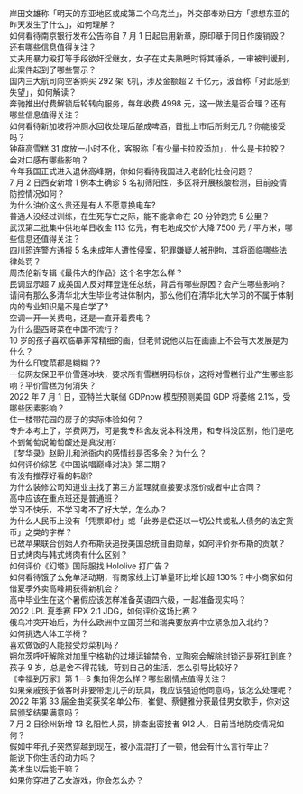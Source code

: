 岸田文雄称「明天的东亚地区或成第二个乌克兰」，外交部奉劝日方「想想东亚的昨天发生了什么」，如何理解？  
如何看待南京银行发布公告称自 7 月 1 日起启用新章，原印章于同日作废销毁？还有哪些信息值得关注？  
丈夫用暴力殴打等手段欲奸淫继女，女子在丈夫熟睡时将其锤杀，一审被判缓刑，此案件起到了哪些警示？  
国内三大航司向空客购买 292 架飞机，涉及金额超 2 千亿元，波音称「对此感到失望」，如何解读？  
奔驰推出付费解锁后轮转向服务，每年收费 4998 元，这一做法是否合理？还有哪些信息值得关注？  
如何看待新加坡将冲厕水回收处理后酿成啤酒，首批上市后所剩无几？你能接受吗？  
钟薛高雪糕 31 度放一小时不化，客服称「有少量卡拉胶添加」，什么是卡拉胶？会对口感有哪些影响？  
今年我国正式进入退休高峰期，你如何看待我国进入老龄化社会问题？  
7 月 2 日西安新增 1 例本土确诊 5 名初筛阳性，多区将开展核酸检测，目前疫情防控情况如何？  
为什么油价这么贵还是有人不愿意换电车?  
普通人没经过训练，在生死存亡之际，能不能拿命在 20 分钟跑完 5 公里？  
武汉第二批集中供地单日收金 113 亿元，有宅地成交价大降 7500 元 / 平方米，哪些信息还值得关注？  
四川筠连警方通报 5 名未成年人遭性侵案，犯罪嫌疑人被刑拘，其将面临哪些法律处罚？  
周杰伦新专辑《最伟大的作品》这个名字怎么样？  
民调显示超 7 成美国人反对拜登连任总统，背后有哪些原因？会产生哪些影响？  
请问有那么多清华北大生毕业考进体制内，那么他们在清华北大学习的不属于体制内的专业知识是不是白学了?  
空调一开一关费电，还是一直开着费电？  
为什么墨西哥菜在中国不流行？  
10 岁的孩子喜欢临摹非常精细的画，但老师说他以后在画画上不会有大发展是为什么？  
为什么印度菜都是糊糊？?  
一亿网友保卫平价雪莲冰块，要求所有雪糕明码标价，这将对雪糕行业产生哪些影响？平价雪糕为何消失？  
2022 年 7 月 1 日，亚特兰大联储 GDPnow 模型预测美国 GDP 将萎缩 2.1%，受哪些因素影响？  
住一楼带花园的房子的实际体验如何？  
专升本考上了，学费两万，可是我专科舍友说本科没用，和专科没区别，他们是吃不到葡萄说葡萄酸还是真没用?  
《梦华录》赵盼儿和池衙内的感情线是否多余？为什么？  
如何评价综艺《中国说唱巅峰对决》第二期？  
有没有推荐好看的韩剧?  
为什么装修公司知道业主找了第三方监理就直接要求涨价或者中止合同？  
高中应该在重点班还是普通班？  
学习不快乐，不学习考不了好大学，怎么办？  
为什么人民币上没有「凭票即付」或「此券是偿还以一切公共或私人债务的法定货币」之类的字样？  
已故苹果联合创始人乔布斯获追授美国总统自由勋章，如何评价乔布斯的贡献？  
日式烤肉与韩式烤肉有什么区别？  
如何评价《幻塔》国际服找 Hololive 打广告？  
如何看待饿了么免单活动期，有商家线上订单量环比增长超 130%？中小商家如何借夏季外卖高峰期获得新机会？  
高中毕业生在这个暑假应该怎样准备英语四六级，一起准备现实吗？  
2022 LPL 夏季赛 FPX 2:1 JDG，如何评价这场比赛？  
俄乌冲突开始后，为什么欧洲中立国芬兰和瑞典要放弃中立紧急加入北约？  
如何挑选人体工学椅？  
喜欢做饭的人能接受炒菜机吗？  
朔尔茨呼吁解除对加里宁格勒的过境运输禁令，立陶宛会解除封锁还是死扛到底？  
孩子 9 岁，总是舍不得花钱，苛刻自己的生活，怎么引导比较好？  
《幸福到万家》第 1－6 集拍得怎么样？哪些剧情点值得关注？  
如果亲戚孩子做客时非要带走儿子的玩具，我应该强迫他同意吗，该怎么处理呢？  
2022 年第 33 届金曲奖获奖名单公布，崔健、蔡健雅分获最佳男女歌手，你对这届颁奖结果满意吗？  
7 月 2 日徐州新增 13 名阳性人员，排查出密接者 912 人，目前当地防疫情况如何？  
假如中年孔子突然穿越到现在，被小混混打了一顿，他会有什么言行举止？  
能说下你生活的动力吗？  
美术生以后能干嘛？  
如果你穿进了乙女游戏，你会怎么办？  
